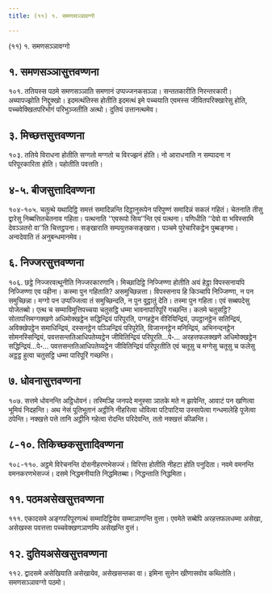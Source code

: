 ```yaml
---
title: (११) १. समणसञ्ञावग्गो

---
```

(११) १. समणसञ्ञावग्गो  


## १. समणसञ्ञासुत्तवण्णना

१०१. ततियस्स पठमे समणसञ्ञाति समणानं उप्पज्जनकसञ्ञा। सन्ततकारीति निरन्तरकारी। अब्यापज्झोति निद्दुक्खो। इदमत्थंतिस्स होतीति इदमत्थं इमे पच्चयाति एवमस्स जीवितपरिक्खारेसु होति, पच्चवेक्खितपरिभोगं परिभुञ्जतीति अत्थो। दुतियं उत्तानत्थमेव।  


## ३. मिच्छत्तसुत्तवण्णना

१०३. ततिये विराधना होतीति सग्गतो मग्गतो च विरज्झनं होति। नो आराधनाति न सम्पादना न परिपूरकारिता होति। पहोतीति पवत्तति।  


## ४-५. बीजसुत्तादिवण्णना

१०४-१०५. चतुत्थे यथादिट्ठि समत्तं समादिन्नन्ति दिट्ठानुरूपेन परिपुण्णं समादिन्नं सकलं गहितं। चेतनाति तीसु द्वारेसु निब्बत्तितचेतनाव गहिता। पत्थनाति ‘‘एवरूपो सिय’’न्ति एवं पत्थना। पणिधीति ‘‘देवो वा भविस्सामि देवञ्ञतरो वा’’ति चित्तट्ठपना। सङ्खाराति सम्पयुत्तकसङ्खारा। पञ्चमे पुरेचारिकट्ठेन पुब्बङ्गमा। अन्वदेवाति तं अनुबन्धमानमेव।  


## ६. निज्जरसुत्तवण्णना

१०६. छट्ठे निज्जरवत्थूनीति निज्जरकारणानि। मिच्छादिट्ठि निज्जिण्णा होतीति अयं हेट्ठा विपस्सनायपि निज्जिण्णा एव पहीना। कस्मा पुन गहिताति? असमुच्छिन्नत्ता। विपस्सनाय हि किञ्चापि निज्जिण्णा, न पन समुच्छिन्ना। मग्गो पन उप्पज्जित्वा तं समुच्छिन्दति, न पुन वुट्ठातुं देति। तस्मा पुन गहिता। एवं सब्बपदेसु योजेतब्बो। एत्थ च सम्माविमुत्तिपच्चया चतुसट्ठि धम्मा भावनापारिपूरिं गच्छन्ति। कतमे चतुसट्ठि? सोतापत्तिमग्गक्खणे अधिमोक्खट्ठेन सद्धिन्द्रियं परिपूरति, पग्गहट्ठेन वीरियिन्द्रियं, उपट्ठानट्ठेन सतिन्द्रियं, अविक्खेपट्ठेन समाधिन्द्रियं, दस्सनट्ठेन पञ्ञिन्द्रियं परिपूरेति, विजाननट्ठेन मनिन्द्रियं, अभिनन्दनट्ठेन सोमनस्सिन्द्रियं, पवत्तसन्ततिआधिपतेय्यट्ठेन जीवितिन्द्रियं परिपूरति…पे॰… अरहत्तफलक्खणे अधिमोक्खट्ठेन सद्धिन्द्रियं…पे॰… पवत्तसन्ततिआधिपतेय्यट्ठेन जीवितिन्द्रियं परिपूरतीति एवं चतूसु च मग्गेसु चतूसु च फलेसु अट्ठट्ठ हुत्वा चतुसट्ठि धम्मा पारिपूरिं गच्छन्ति।  


## ७. धोवनासुत्तवण्णना

१०७. सत्तमे धोवनन्ति अट्ठिधोवनं। तस्मिञ्हि जनपदे मनुस्सा ञातके मते न झापेन्ति, आवाटं पन खणित्वा भूमियं निदहन्ति। अथ नेसं पूतिभूतानं अट्ठीनि नीहरित्वा धोवित्वा पटिपाटिया उस्सापेत्वा गन्धमालेहि पूजेत्वा ठपेन्ति। नक्खत्ते पत्ते तानि अट्ठीनि गहेत्वा रोदन्ति परिदेवन्ति, ततो नक्खत्तं कीळन्ति।  


## ८-१०. तिकिच्छकसुत्तादिवण्णना

१०८-११०. अट्ठमे विरेचनन्ति दोसनीहरणभेसज्जं। विरित्ता होतीति नीहटा होति पनुदिता। नवमे वमनन्ति वमनकरणभेसज्जं। दसमे निद्धमनीयाति निद्धमितब्बा। निद्धन्ताति निद्धमिता।  


## ११. पठमअसेखसुत्तवण्णना

१११. एकादसमे अङ्गपरिपूरणत्थं सम्मादिट्ठियेव सम्माञाणन्ति वुत्ता। एवमेते सब्बेपि अरहत्तफलधम्मा असेखा, असेखस्स पवत्तत्ता पच्चवेक्खणञाणम्पि असेखन्ति वुत्तं।  


## १२. दुतियअसेखसुत्तवण्णना

११२. द्वादसमे असेखियाति असेखायेव, असेखसन्तका वा। इमिना सुत्तेन खीणासवोव कथितोति।  
समणसञ्ञावग्गो पठमो।  